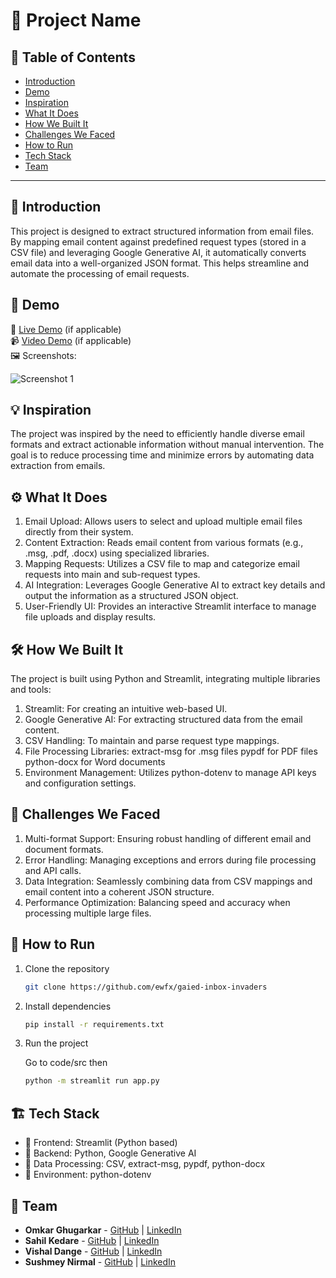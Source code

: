 # 🚀 Project Name

## 📌 Table of Contents
- [Introduction](#introduction)
- [Demo](#demo)
- [Inspiration](#inspiration)
- [What It Does](#what-it-does)
- [How We Built It](#how-we-built-it)
- [Challenges We Faced](#challenges-we-faced)
- [How to Run](#how-to-run)
- [Tech Stack](#tech-stack)
- [Team](#team)

---

## 🎯 Introduction
This project is designed to extract structured information from email files. By mapping email content against predefined request types (stored in a CSV file) and leveraging Google Generative AI, it automatically converts email data into a well-organized JSON format. This helps streamline and automate the processing of email requests.

## 🎥 Demo
🔗 [Live Demo](#) (if applicable)  
📹 [Video Demo](#) (if applicable)  
🖼️ Screenshots:

![Screenshot 1](link-to-image)

## 💡 Inspiration
The project was inspired by the need to efficiently handle diverse email formats and extract actionable information without manual intervention. The goal is to reduce processing time and minimize errors by automating data extraction from emails.

## ⚙️ What It Does

1. Email Upload: Allows users to select and upload multiple email files directly from their system.
2. Content Extraction: Reads email content from various formats (e.g., .msg, .pdf, .docx) using specialized libraries.
3. Mapping Requests: Utilizes a CSV file to map and categorize email requests into main and sub-request types.
4. AI Integration: Leverages Google Generative AI to extract key details and output the information as a structured JSON object.
5. User-Friendly UI: Provides an interactive Streamlit interface to manage file uploads and display results.

## 🛠️ How We Built It
The project is built using Python and Streamlit, integrating multiple libraries and tools:

1. Streamlit: For creating an intuitive web-based UI.
2. Google Generative AI: For extracting structured data from the email content.
3. CSV Handling: To maintain and parse request type mappings.
4. File Processing Libraries:
   extract-msg for .msg files
   pypdf for PDF files
   python-docx for Word documents
5. Environment Management: Utilizes python-dotenv to manage API keys and configuration settings.

## 🚧 Challenges We Faced
1. Multi-format Support: Ensuring robust handling of different email and document formats.
2. Error Handling: Managing exceptions and errors during file processing and API calls.
3. Data Integration: Seamlessly combining data from CSV mappings and email content into a coherent JSON structure.
4. Performance Optimization: Balancing speed and accuracy when processing multiple large files.

## 🏃 How to Run
1. Clone the repository  
   ```sh
   git clone https://github.com/ewfx/gaied-inbox-invaders
   ```
2. Install dependencies  
   ```sh
   pip install -r requirements.txt
   ```
3. Run the project
   
   Go to code/src then
    
   ```sh
   python -m streamlit run app.py
   ```

## 🏗️ Tech Stack
- 🔹 Frontend: Streamlit (Python based)
- 🔹 Backend: Python, Google Generative AI
- 🔹 Data Processing: CSV, extract-msg, pypdf, python-docx
- 🔹 Environment: python-dotenv

## 👥 Team
- **Omkar Ghugarkar** - [GitHub](https://github.com/omkarghugarkar007) | [LinkedIn](https://www.linkedin.com/in/omkar-ghugarkar-94b897194/)
- **Sahil Kedare** - [GitHub](#) | [LinkedIn](#)
- **Vishal Dange** - [GitHub](#) | [LinkedIn](#)
- **Sushmey Nirmal** - [GitHub](#) | [LinkedIn](#)
